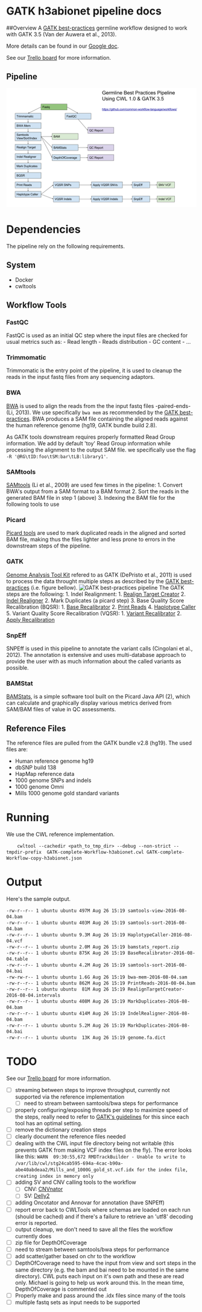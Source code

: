 # GATK h3abionet pipeline docs

##Overview
A [GATK best-practices](https://software.broadinstitute.org/gatk/best-practices/bp_3step.php?case=GermShortWGS) germline workflow designed to work with GATK 3.5  (Van der Auwera et al., 2013).

More details can be found in our [Google doc](https://docs.google.com/document/d/1siCZrequI4plggz3ho351NnX57CoyCJl9GWp3azlxfU/edit#).

See our [Trello board](https://trello.com/b/pcWKqbXv/stream-b-ngs-variant-calling-illumina) for more information.

## Pipeline

![pipeline](gatk_germline.png)

# Dependencies
The pipeline rely on the following requirements.

## System

* Docker
* cwltools

## Workflow Tools
### FastQC
FastQC is used as an initial QC step where the input files are checked for usual metrics such as:
	- Read length
	- Reads distribution
	- GC content
	- ...

### Trimmomatic
Trimmomatic is the entry point of the pipeline, it is used to cleanup the reads in the input fastq files from any sequencing adaptors.

### BWA
[BWA](http://bio-bwa.sourceforge.net) is used to align the reads from the the input fastq files -paired-ends- (Li, 2013). We use specifically `bwa mem` as recommended by the [GATK best-practices](https://software.broadinstitute.org/gatk/best-practices/bp_3step.php?case=GermShortWGS). BWA produces a SAM file containing the aligned reads against the human reference genome (hg19, GATK bundle build 2.8).

As GATK tools downstream requires properly formatted Read Group information. We add by default 'toy' Read Group information while processing the alignment to the output SAM file. we specifically use the flag `-R '@RG\tID:foo\tSM:bar\tLB:library1'`.

### SAMtools
[SAMtools](http://www.htslib.org) (Li et al., 2009) are used few times in the pipeline:
	1. Convert BWA's output from a SAM format to a BAM format
	2. Sort the reads in the generated BAM file in step 1 (above)
	3. Indexing the BAM file for the following tools to use

### Picard
[Picard tools](https://broadinstitute.github.io/picard/) are used to mark duplicated reads in the aligned and sorted BAM file, making thus the files lighter and less prone to errors in the downstream steps of the pipeline.

### GATK
[Genome Analysis Tool Kit](https://software.broadinstitute.org/gatk) refered to as GATK (DePristo et al., 2011) is used to process the data throught multiple steps as described by the [GATK best-practices](https://software.broadinstitute.org/gatk/best-practices/bp_3step.php?case=GermShortWGS) (i.e. figure bellow).
![GATK best-practices pipeline](https://software.broadinstitute.org/gatk/img/BP_workflow_3.6.png)
The GATK steps are the following:
	1. Indel Realignment:
		1. [Realign Target Creator](https://software.broadinstitute.org/gatk/documentation/tooldocs/org_broadinstitute_gatk_tools_walkers_indels_RealignerTargetCreator.php)
		2. [Indel Realigner](https://software.broadinstitute.org/gatk/documentation/tooldocs/org_broadinstitute_gatk_tools_walkers_indels_IndelRealigner.php)
	2. Mark Duplicates (a picard step)
	3. Base Quality Score Recalibration (BQSR):
		1. [Base Recalibrator](https://software.broadinstitute.org/gatk/documentation/tooldocs/org_broadinstitute_gatk_tools_walkers_bqsr_BaseRecalibrator.php)
		2. [Print Reads](https://software.broadinstitute.org/gatk/documentation/tooldocs/org_broadinstitute_gatk_tools_walkers_readutils_PrintReads.php)
	4. [Haplotype Caller](https://software.broadinstitute.org/gatk/documentation/tooldocs/)
	5. Variant Quality Score Recalibration (VQSR):
		1. [Variant Recalibrator](https://software.broadinstitute.org/gatk/documentation/tooldocs/org_broadinstitute_gatk_tools_walkers_variantrecalibration_VariantRecalibrator.php)
		2. [Apply Recalibration](https://software.broadinstitute.org/gatk/documentation/tooldocs/org_broadinstitute_gatk_tools_walkers_variantrecalibration_ApplyRecalibration.php)

### SnpEff
SNPEff is used in this pipeline to annotate the variant calls (Cingolani et al., 2012). The annotation is extensive and uses multi-database approach to provide the user with as much information about the called variants as possible.

### BAMStat
[BAMStats](http://bamstats.sourceforge.net), is a simple software tool built on the Picard Java API (2), which can calculate and graphically display various metrics derived from SAM/BAM files of value in QC assessments.

## Reference Files
The reference files are pulled from the GATK bundle v2.8 (hg19). The used files are:
  - Human reference genome hg19
  - dbSNP build 138
  - HapMap reference data
  - 1000 genome SNPs and indels
  - 1000 genome Omni
  - Mills 1000 genome gold standard variants

# Running
We use the CWL reference implementation.
```
    cwltool --cachedir <path_to_tmp_dir> --debug --non-strict --tmpdir-prefix  GATK-complete-Workflow-h3abionet.cwl GATK-complete-Workflow-copy-h3abionet.json
```

# Output

Here's the sample output.

```
-rw-r--r-- 1 ubuntu ubuntu 497M Aug 26 15:19 samtools-view-2016-08-04.bam
-rw-r--r-- 1 ubuntu ubuntu 403M Aug 26 15:19 samtools-sort-2016-08-04.bam
-rw-r--r-- 1 ubuntu ubuntu 9.3M Aug 26 15:19 HaplotypeCaller-2016-08-04.vcf
-rw-r--r-- 1 ubuntu ubuntu 2.0M Aug 26 15:19 bamstats_report.zip
-rw-r--r-- 1 ubuntu ubuntu 875K Aug 26 15:19 BaseRecalibrator-2016-08-04.table
-rw-r--r-- 1 ubuntu ubuntu 4.2M Aug 26 15:19 samtools-sort-2016-08-04.bai
-rw-rw-r-- 1 ubuntu ubuntu 1.6G Aug 26 15:19 bwa-mem-2016-08-04.sam
-rw-r--r-- 1 ubuntu ubuntu 862M Aug 26 15:19 PrintReads-2016-08-04.bam
-rw-r--r-- 1 ubuntu ubuntu  81M Aug 26 15:19 RealignTargetCreator-2016-08-04.intervals
-rw-r--r-- 1 ubuntu ubuntu 408M Aug 26 15:19 MarkDuplicates-2016-08-04.bam
-rw-r--r-- 1 ubuntu ubuntu 414M Aug 26 15:19 IndelRealigner-2016-08-04.bam
-rw-r--r-- 1 ubuntu ubuntu 5.2M Aug 26 15:19 MarkDuplicates-2016-08-04.bai
-rw-r--r-- 1 ubuntu ubuntu  13K Aug 26 15:19 genome.fa.dict
```

# TODO

See our [Trello board](https://trello.com/b/pcWKqbXv/stream-b-ngs-variant-calling-illumina) for more information.

- [ ] streaming between steps to improve throughput, currently not supported via the reference implementation
   - [ ] need to stream between samtools/bwa steps for performance
- [ ] properly configuring/exposing threads per step to maximize speed of the steps, really need to refer to [GATK's guidelines](http://gatkforums.broadinstitute.org/gatk/discussion/1975/how-can-i-use-parallelism-to-make-gatk-tools-run-faster) for this since each tool has an optimal setting.
- [ ] remove the dictionary creation steps
- [ ] clearly document the reference files needed
- [ ] dealing with the CWL input file directory being not writable (this prevents GATK from making VCF index files on the fly). The error looks like this: `WARN  09:30:55,672 RMDTrackBuilder - Unable to write to /var/lib/cwl/stg24cab595-694a-4cac-b90a-abe40abdeaa2/Mills_and_1000G_gold_st.vcf.idx for the index file, creating index in memory only`
- [ ] adding SV and CNV calling tools to the workflow
 	 - [ ] CNV: [CNVnator](http://sv.gersteinlab.org/)
 	 - [ ] SV: [Delly2](https://github.com/tobiasrausch/delly)
- [ ] adding Oncotator and Annovar for annotation (have SNPEff)
- [ ] report error back to CWLTools where schemas are loaded on each run (should be cached) and if there's a failure to retrieve an 'utf8' decoding error is reported.
- [ ] output cleanup, we don't need to save all the files the workflow currently does
- [ ] zip file for DepthOfCoverage
- [ ] need to stream between samtools/bwa steps for performance
- [ ] add scatter/gather based on chr to the workflow
- [ ] DepthOfCoverage need to have the input from view and sort steps in the same directory (e.g. the bam and bai need to be mounted in the same directory). CWL puts each input on it's own path and these are read only.  Michael is going to help us work around this.  In the mean time, DepthOfCoverage is commented out
- [ ] Properly make and pass around the .idx files since many of the tools
- [ ] multiple fastq sets as input needs to be supported

